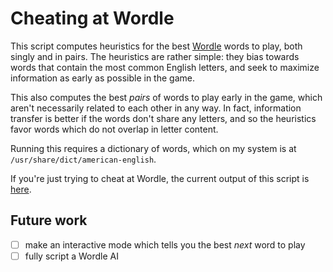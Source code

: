 # Cheating at Wordle

This script computes heuristics for the best [Wordle][wordle] words to play,
both singly and in pairs. The heuristics are rather simple: they bias 
towards words that contain the most common English letters, and seek to 
maximize information as early as possible in the game. 

This also computes the best _pairs_ of words to play early in the game, 
which aren't necessarily related to each other in any way. In fact, information 
transfer is better if the words don't share any letters, and so the heuristics 
favor words which do not overlap in letter content.

Running this requires a dictionary of words, which on my system is at
`/usr/share/dict/american-english`.

If you're just trying to cheat at Wordle, the current output of this script is [here][output].

## Future work
- [ ] make an interactive mode which tells you the best _next_ word to play
- [ ] fully script a Wordle AI

[output]: https://gist.github.com/wittrock/e6f26850290e01ffd0f09d1c1f0fb353
[wordle]: https://www.powerlanguage.co.uk/wordle/